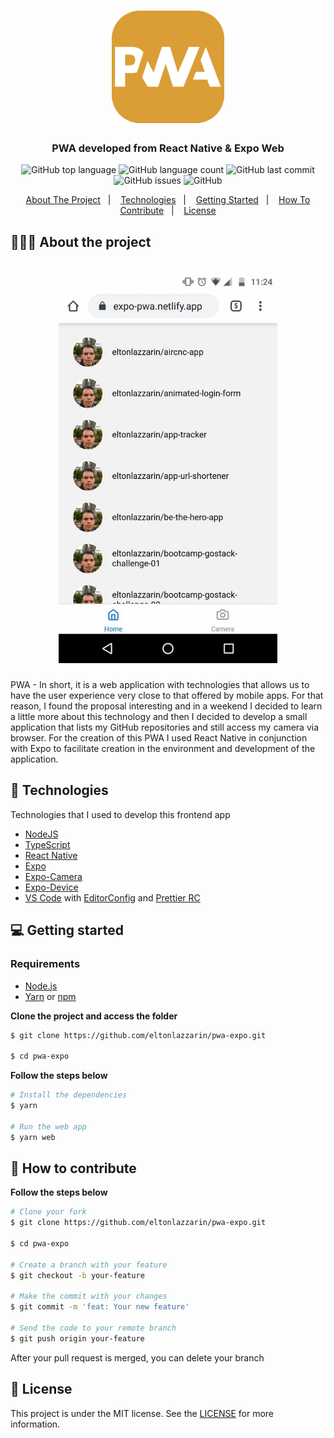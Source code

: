 <h1 align="center">
	<img alt="Logo" src="https://github.com/eltonlazzarin/pwa-expo/blob/master/assets/icon.png" />
</h1>

<h3 align="center">
  PWA developed from React Native &amp; Expo Web
</h3>

<p align="center">
  <img alt="GitHub top language" src="https://img.shields.io/github/languages/top/eltonlazzarin/pwa-expo">

  <img alt="GitHub language count" src="https://img.shields.io/github/languages/count/eltonlazzarin/pwa-expo">

  <img alt="GitHub last commit" src="https://img.shields.io/github/last-commit/eltonlazzarin/pwa-expo">

  <img alt="GitHub issues" src="https://img.shields.io/github/issues/eltonlazzarin/pwa-expo">

  <img alt="GitHub" src="https://img.shields.io/github/license/eltonlazzarin/pwa-expo">
</p>

<p align="center">
  <a href="#-about-the-project">About The Project</a>&nbsp;&nbsp;&nbsp;|&nbsp;&nbsp;&nbsp;
  <a href="#-technologies">Technologies</a>&nbsp;&nbsp;&nbsp;|&nbsp;&nbsp;&nbsp;
  <a href="#-getting-started">Getting Started</a>&nbsp;&nbsp;&nbsp;|&nbsp;&nbsp;&nbsp;
  <a href="#-how-to-contribute">How To Contribute</a>&nbsp;&nbsp;&nbsp;|&nbsp;&nbsp;&nbsp;
  <a href="#-license">License</a>
</p>

## 👨🏻‍💻 About the project

<h1 align="center">
	<img alt="Project Gif" src="https://github.com/eltonlazzarin/pwa-expo/blob/master/screenshots/pwaexpo.gif" hight="380" width="350" />
</h1>

<p>PWA - In short, it is a web application with technologies that allows us to have the user experience very close to that offered by mobile apps. For that reason, I found the proposal interesting and in a weekend I decided to learn a little more about this technology and then I decided to develop a small application that lists my GitHub repositories and still access my camera via browser. For the creation of this PWA I used React Native in conjunction with Expo to facilitate creation in the environment and development of the application.</p>

## 🚀 Technologies

Technologies that I used to develop this frontend app

- [NodeJS](https://nodejs.org/en)
- [TypeScript](https://www.typescriptlang.org)
- [React Native](https://reactnative.dev/docs/getting-started)
- [Expo](https://expo.io/learn)
- [Expo-Camera](https://docs.expo.io/versions/latest/sdk/camera)
- [Expo-Device](https://docs.expo.io/versions/latest/sdk/device)
- [VS Code](https://code.visualstudio.com) with [EditorConfig](https://marketplace.visualstudio.com/items?itemName=EditorConfig.EditorConfig) and [Prettier RC](https://github.com/prettier/prettier)

## 💻 Getting started

### Requirements

- [Node.js](https://nodejs.org/en/)
- [Yarn](https://classic.yarnpkg.com/) or [npm](https://www.npmjs.com/)

**Clone the project and access the folder**

```bash
$ git clone https://github.com/eltonlazzarin/pwa-expo.git

$ cd pwa-expo
```

**Follow the steps below**

```bash
# Install the dependencies
$ yarn

# Run the web app
$ yarn web
```

## 🤔 How to contribute

**Follow the steps below**

```bash
# Clone your fork
$ git clone https://github.com/eltonlazzarin/pwa-expo.git

$ cd pwa-expo

# Create a branch with your feature
$ git checkout -b your-feature

# Make the commit with your changes
$ git commit -m 'feat: Your new feature'

# Send the code to your remote branch
$ git push origin your-feature
```

After your pull request is merged, you can delete your branch

## 📝 License

This project is under the MIT license. See the [LICENSE](https://github.com/eltonlazzarin/pwa-expo/blob/master/LICENSE) for more information.
